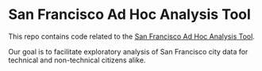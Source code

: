 # San Francisco Ad Hoc Analysis Tool

This repo contains code related to the [San Francisco Ad Hoc Analysis Tool](https://docs.google.com/document/d/1qmJKof-BGCCOBcnxiXiC_MyTdeFm8By8sYpwuVWjx4s/edit#).

Our goal is to facilitate exploratory analysis of San Francisco city data for technical and non-technical citizens alike.
